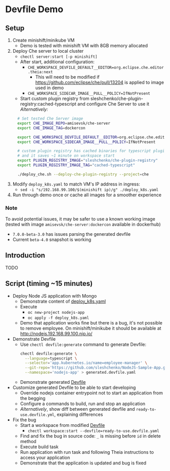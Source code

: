 # Devfile Demo

## Setup
1. Create minishift/minikube VM
    - Demo is tested with minishift VM with 8GB memory allocated
2. Deploy Che server to local cluster
    - `chectl server:start [-p minishift]`
    - After start, additional configuration:
      - `CHE_WORKSPACE_DEVFILE_DEFAULT__EDITOR=org.eclipse.che.editor.theia:next`
        - This will need to be modified if https://github.com/eclipse/che/pull/13204 is applied to image used in demo
      - `CHE_WORKSPACE_SIDECAR_IMAGE__PULL__POLICY=IfNotPresent`
    - Start custom plugin registry from sleshchenko/che-plugin-registry:cached-typescript and configure Che Server to use it
    *Alternatively:*
    ```bash
      # Set tested Che Server image
      export CHE_IMAGE_REPO=amisevsk/che-server
      export CHE_IMAGE_TAG=dockercon

      export CHE_WORKSPACE_DEVFILE_DEFAULT__EDITOR=org.eclipse.che.editor.theia:next
      export CHE_WORKSPACE_SIDECAR_IMAGE__PULL__POLICY=IfNotPresent

      # custom plugin registry has cached binaries for typescript plugin
      # and it saves ~1 minute on workspace start
      export PLUGIN_REGISTRY_IMAGE="sleshchenko/che-plugin-registry"
      export PLUGIN_REGISTRY_IMAGE_TAG="cached-typescript"

      ./deploy_che.sh --deploy-che-plugin-registry --project=che
    ```
3. Modify `deploy_k8s.yaml` to match VM's IP address in ingress:
    - `sed -i "s/192.168.99.100/$(minishift ip)/g" ./deploy_k8s.yaml`
4. Run through demo once or cache all images for a smoother experience

### Note
To avoid potential issues, it may be safer to use a known working image (tested with image `amisevsk/che-server:dockercon` available in dockerhub)
- `7.0.0-beta-3.0` has issues parsing the generated devfile
- Current `beta-4.0` snapshot is working

## Introduction
TODO

## Script (timing ~15 minutes)

- Deploy Node JS application with Mongo
  - Demonstrate content of [deploy_k8s.yaml](deploy_k8s.yaml)
  - Execute
    * `oc new-project nodejs-app`
    * `oc apply -f deploy_k8s.yaml`
  - Demo that application works fine but there is a bug, it's not possible to remove employee.
    On minishift/minikube it should be available at http://nodejs.192.168.99.100.nip.io/
- Demonstrate Devfile
  - Use `chectl devfile:generate` command to generate Devfile:
    ```bash
    chectl devfile:generate \
      --language=typescript \
      --selector='app.kubernetes.io/name=employee-manager' \
      --git-repo='https://github.com/sleshchenko/NodeJS-Sample-App.git' \
      --namespace='nodejs-app' > generated.devfile.yaml
    ```
  - Demonstrate generated [Devfile](generated.devfile.yaml)
- Customize generated Devfile to be able to start developing
  - Override nodejs container entrypoint not to start an application from the begging
  - Configure a commands to build, run and stop an application
  - *Alternatively*, show diff between generated devfile and `ready-to-use.devfile.yml`, explaining differences
- Fix the bug
  - Start a workspace from modified [Devfile](ready-to-use.devfile.yaml)
    - `chectl workspace:start --devfile=ready-to-use.devfile.yaml`
  - Find and fix the bug in source code: `_` is missing before `id` in delete method
  - Execute build task
  - Run application with run task and following Theia instructions to access your application
  - Demonstrate that the application is updated and bug is fixed
